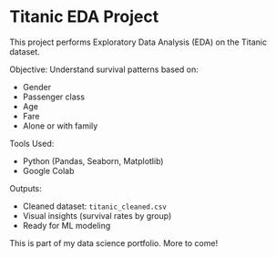 # Titanic EDA Project

This project performs Exploratory Data Analysis (EDA) on the Titanic dataset.

Objective:
Understand survival patterns based on:
- Gender
- Passenger class
- Age
- Fare
- Alone or with family

Tools Used:
- Python (Pandas, Seaborn, Matplotlib)
- Google Colab

Outputs:
- Cleaned dataset: `titanic_cleaned.csv`
- Visual insights (survival rates by group)
- Ready for ML modeling


This is part of my data science portfolio. More to come!
